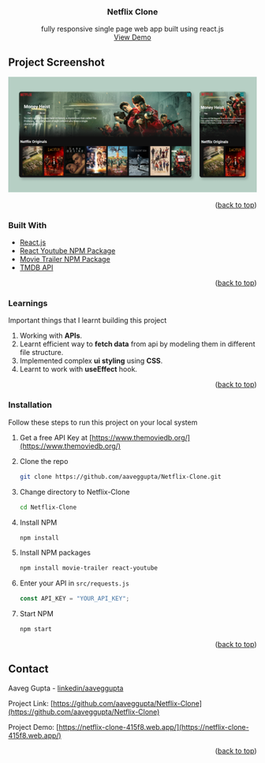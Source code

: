 <div id="top"></div>

<div align="center">

  <h3 align="center">Netflix Clone</h3>
  <p align="center">
    fully responsive single page web app built using react.js
    <br />
    <a href="https://netflix-clone-415f8.web.app/">View Demo</a>
  </p>
</div>

## Project Screenshot

[![Product Name Screen Shot][product-screenshot]](https://example.com)

<p align="right">(<a href="#top">back to top</a>)</p>

### Built With

- [React.js](https://reactjs.org/)
- [React Youtube NPM Package](https://www.npmjs.com/package/react-youtube/)
- [Movie Trailer NPM Package](https://www.npmjs.com/package/movie-trailer)
- [TMDB API](https://www.themoviedb.org/)

<p align="right">(<a href="#top">back to top</a>)</p>

### Learnings

Important things that I learnt building this project

1. Working with **APIs**.
2. Learnt efficient way to **fetch data** from api by modeling them in different file structure.
3. Implemented complex **ui styling** using **CSS**.
4. Learnt to work with **useEffect** hook.

<p align="right">(<a href="#top">back to top</a>)</p>

### Installation

Follow these steps to run this project on your local system

1. Get a free API Key at [https://www.themoviedb.org/](https://www.themoviedb.org/)
2. Clone the repo

   ```sh
   git clone https://github.com/aaveggupta/Netflix-Clone.git
   ```

3. Change directory to Netflix-Clone
   ```sh
   cd Netflix-Clone
   ```
4. Install NPM
   ```sh
   npm install
   ```
5. Install NPM packages
   ```sh
   npm install movie-trailer react-youtube
   ```
6. Enter your API in `src/requests.js`
   ```js
   const API_KEY = "YOUR_API_KEY";
   ```
7. Start NPM
   ```sh
   npm start
   ```

<p align="right">(<a href="#top">back to top</a>)</p>

## Contact

Aaveg Gupta - [linkedin/aaveggupta](https://www.linkedin.com/in/aaveggupta/)

Project Link: [https://github.com/aaveggupta/Netflix-Clone](https://github.com/aaveggupta/Netflix-Clone)

Project Demo: [https://netflix-clone-415f8.web.app/](https://netflix-clone-415f8.web.app/)

<p align="right">(<a href="#top">back to top</a>)</p>

[product-screenshot]: readme_assets/netflix_screenshot.png
